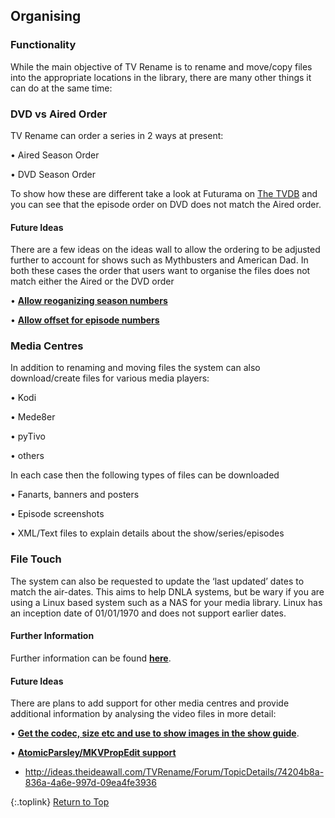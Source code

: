 <!-- START ORGANISING ------------------------ -->
## Organising

### Functionality

While the main objective of TV Rename is to rename and move/copy files into the appropriate locations in the library, there are many other things it can do at the same time:

### DVD vs Aired Order

TV Rename can order a series in 2 ways at present:

• Aired Season Order

• DVD Season Order

To show how these are different take a look at Futurama on [The&nbsp;TVDB](http://thetvdb.com/series/futurama 'Visit Futurama on thetvdb.com') and you can see that the episode order on DVD does not match the Aired order.

#### Future Ideas

There are a few ideas on the ideas wall to allow the ordering to be adjusted further to account for shows such as Mythbusters and American Dad. In both these cases the order that users want to organise the files does not match either the Aired or the DVD order

• [**Allow reoganizing season numbers**](http://ideas.theideawall.com/TVRename/Forum/TopicDetails/1c0aeb70-98ae-4937-9de3-8243ca61fcf2 "Visit the Idea Wall")

• [**Allow offset for episode numbers**](http://ideas.theideawall.com/TVRename/Forum/TopicDetails/ccf342c0-94b0-42f2-a0ba-a7cda261b2fa "Visdit the Idea Wall")

### Media Centres

In addition to renaming and moving files the system can also download/create files for various media players:

• Kodi

• Mede8er

• pyTivo

• others

In each case then the following types of files can be downloaded

• Fanarts, banners and posters

• Episode screenshots

• XML/Text files to explain details about the show/series/episodes

### File Touch

The system can also be requested to update the ‘last updated’ dates to match the air-dates. This aims to help DNLA systems,
 but be wary if you are using a Linux based system such as a NAS for your media library. Linux has an inception date of 01/01/1970 and does not support earlier dates.

#### Further Information

Further information can be found [**here**](/manual/options/#the-media-center-tab "Read about Media Centre support").

#### Future Ideas

There are plans to add support for other media centres and provide additional information by analysing the video files in more detail:

• [**Get the codec, size etc and use to show images in the show guide**]( http://ideas.theideawall.com/TVRename/Forum/TopicDetails/861a5956-e5d4-466e-baf7-1f137b7c5855 "Visit the Idea Wall").

• [**AtomicParsley/MKVPropEdit support**](http://ideas.theideawall.com/TVRename/Forum/TopicDetails/2934aef8-4dfe-4503-a995-81b95542a6bf "Visit the Idea Wall")

* http://ideas.theideawall.com/TVRename/Forum/TopicDetails/74204b8a-836a-4a6e-997d-09ea4fe3936

{:.toplink}
[Return to Top]()
<!-- END ORGANISING -------------------------- -->
